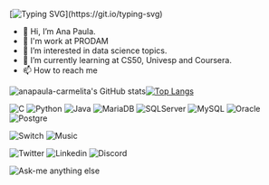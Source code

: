 [![Typing SVG](https://readme-typing-svg.herokuapp.com?font=Fira+Code&size=30&pause=1000&color=CC4EC9&background=FFDBFEE3&center=true&vCenter=true&width=500&lines=Welcome!)](https://git.io/typing-svg)


- 👋 Hi, I’m Ana Paula.
- 💼 I'm work at PRODAM
- 👀 I’m interested in data science topics.
- 🌱 I’m currently learning at CS50, Univesp and Coursera.
- 📫 How to reach me 

![anapaula-carmelita's GitHub stats](https://github-readme-stats.vercel.app/api?username=anapaula-carmelita&show_icons=true&theme=synthwave&count_private=true)[![Top Langs](https://github-readme-stats.vercel.app/api/top-langs/?username=anapaula-carmelita&layout=compact)](https://github.com/anuraghazra/github-readme-stats)

![C](https://img.shields.io/badge/C-00599C?style=for-the-badge&logo=c&logoColor=white)  ![Python](https://img.shields.io/badge/Python-14354C?style=for-the-badge&logo=python&logoColor=white)  ![Java](https://img.shields.io/badge/Java-ED8B00?style=for-the-badge&logo=java&logoColor=white)
![MariaDB](https://img.shields.io/badge/MariaDB-003545?style=for-the-badge&logo=mariadb&logoColor=white)  ![SQLServer](https://img.shields.io/badge/Microsoft%20SQL%20Server-CC2927?style=for-the-badge&logo=microsoft%20sql%20server&logoColor=white)  ![MySQL](https://img.shields.io/badge/MySQL-005C84?style=for-the-badge&logo=mysql&logoColor=white)  ![Oracle](https://img.shields.io/badge/Oracle-F80000?style=for-the-badge&logo=Oracle&logoColor=white)  ![Postgre](https://img.shields.io/badge/PostgreSQL-316192?style=for-the-badge&logo=postgresql&logoColor=white)


![Switch](https://img.shields.io/badge/Nintendo_Switch-E60012?style=for-the-badge&logo=nintendo-switch&logoColor=white)  ![Music](https://img.shields.io/badge/apple%20music-F34E68?style=for-the-badge&logo=apple%20music&logoColor=white)

![Twitter](https://img.shields.io/badge/Twitter-1DA1F2?style=for-the-badge&logo=twitter&logoColor=white)  ![Linkedin](https://img.shields.io/badge/LinkedIn-0077B5?style=for-the-badge&logo=linkedin&logoColor=white)  ![Discord](https://img.shields.io/badge/Discord-7289DA?style=for-the-badge&logo=discord&logoColor=white)

![Ask-me anything else](https://img.shields.io/badge/Ask%20me-anything-1abc9c.svg)
<!---
anapaula-carmelita/anapaula-carmelita is a ✨ special ✨ repository because its `README.md` (this file) appears on your GitHub profile.
You can click the Preview link to take a look at your changes.
--->
